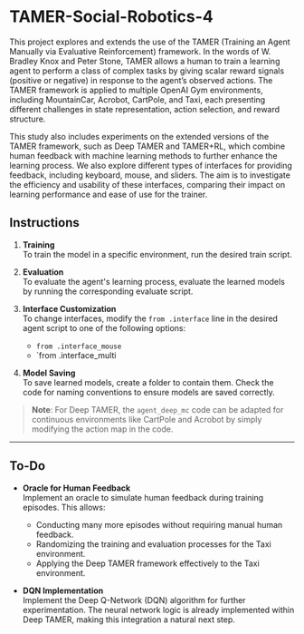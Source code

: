 # TAMER-Social-Robotics-4

This project explores and extends the use of the TAMER (Training an Agent Manually via Evaluative Reinforcement) framework. In the words of W. Bradley Knox and Peter Stone, TAMER allows a human to train a learning agent to perform a class of complex tasks by giving scalar reward signals (positive or negative) in response to the agent’s observed actions. The TAMER framework is applied to multiple OpenAI Gym environments, including MountainCar, Acrobot, CartPole, and Taxi, each presenting different challenges in state representation, action selection, and reward structure.

This study also includes experiments on the extended versions of the TAMER framework, such as Deep TAMER and TAMER+RL, which combine human feedback with machine learning methods to further enhance the learning process. We also explore different types of interfaces for providing feedback, including keyboard, mouse, and sliders. The aim is to investigate the efficiency and usability of these interfaces, comparing their impact on learning performance and ease of use for the trainer.

## Instructions 

1. **Training**  
   To train the model in a specific environment, run the desired train script.  
   
2. **Evaluation**  
   To evaluate the agent's learning process, evaluate the learned models by running the corresponding evaluate script.  

3. **Interface Customization**  
   To change interfaces, modify the `from .interface` line in the desired agent script to one of the following options:  
   - `from .interface_mouse`  
   - `from .interface_multi  

4. **Model Saving**  
   To save learned models, create a folder to contain them. Check the code for naming conventions to ensure models are saved correctly.

> **Note**: For Deep TAMER, the `agent_deep_mc` code can be adapted for continuous environments like CartPole and Acrobot by simply modifying the action map in the code.

---

## To-Do

- **Oracle for Human Feedback**  
  Implement an oracle to simulate human feedback during training episodes. This allows:  
  - Conducting many more episodes without requiring manual human feedback.  
  - Randomizing the training and evaluation processes for the Taxi environment.  
  - Applying the Deep TAMER framework effectively to the Taxi environment.  

- **DQN Implementation**  
  Implement the Deep Q-Network (DQN) algorithm for further experimentation. The neural network logic is already implemented within Deep TAMER, making this integration a natural next step.
